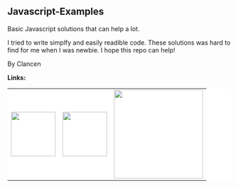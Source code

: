 
## Javascript-Examples

Basic Javascript solutions that can help a lot.

I tried to write simplfy and easily readible code.
These solutions was hard to find for me when I was newbie.
I hope this repo can help!

By Clancen

**Links:**

<table style="background-color:#fff;"><tr>
<td>
  <a href="https://www.fiverr.com/clancen">
  <img src="https://fiverr-res.cloudinary.com/image/upload/f_auto,q_auto,h_224/v1/attachments/generic_asset/asset/d60fda24bdfb2d58a9f9fcdd9b2e019e-1668776270346/Fiverr_Logo_GreenGreen_RGB%20%281%29.png" width="100">
  </a>
</td>
<td>
  <a href="https://www.github.com/xclancen">
  <img src="https://github.githubassets.com/images/modules/logos_page/GitHub-Logo.png" width="100">
  </a>
</td>
<td>
  <a href="https://stackoverflow.com/users/21336510/clancen">
  <img src="https://upload.wikimedia.org/wikipedia/commons/thumb/0/02/Stack_Overflow_logo.svg/1280px-Stack_Overflow_logo.svg.png" width="200">
  </a>
</td>
</tr></table>
